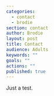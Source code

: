 ```yaml
---
categories: 
  - contact
  - brodie
section: contact
author: Brodie
layout: post
title: Contact
audience: Adults
keywords: ""
goals: ""
actions: ""
published: true
---
```


Just a test.